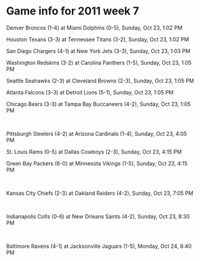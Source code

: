 # Game info for 2011 week 7

Denver Broncos (1-4) at Miami Dolphins (0-5), Sunday, Oct 23, 1:02 PM

Houston Texans (3-3) at Tennessee Titans (3-2), Sunday, Oct 23, 1:02 PM

San Diego Chargers (4-1) at New York Jets (3-3), Sunday, Oct 23, 1:03 PM

Washington Redskins (3-2) at Carolina Panthers (1-5), Sunday, Oct 23, 1:05 PM

Seattle Seahawks (2-3) at Cleveland Browns (2-3), Sunday, Oct 23, 1:05 PM

Atlanta Falcons (3-3) at Detroit Lions (5-1), Sunday, Oct 23, 1:05 PM

Chicago Bears (3-3) at Tampa Bay Buccaneers (4-2), Sunday, Oct 23, 1:05 PM


<br/>

Pittsburgh Steelers (4-2) at Arizona Cardinals (1-4), Sunday, Oct 23, 4:05 PM

St. Louis Rams (0-5) at Dallas Cowboys (2-3), Sunday, Oct 23, 4:15 PM

Green Bay Packers (6-0) at Minnesota Vikings (1-5), Sunday, Oct 23, 4:15 PM


<br/>

Kansas City Chiefs (2-3) at Oakland Raiders (4-2), Sunday, Oct 23, 7:05 PM


<br/>

Indianapolis Colts (0-6) at New Orleans Saints (4-2), Sunday, Oct 23, 8:30 PM


<br/>

Baltimore Ravens (4-1) at Jacksonville Jaguars (1-5), Monday, Oct 24, 8:40 PM

